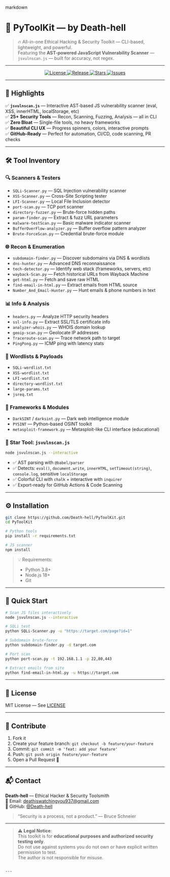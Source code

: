 
markdown
# 🧰 PyToolKit — by Death-hell

> 🔥 All-in-one Ethical Hacking & Security Toolkit — CLI-based, lightweight, and powerful.  
> Featuring the **AST-powered JavaScript Vulnerability Scanner** — `jsvulnscan.js` — built for accuracy, not regex.

---

<p align="center">
  <a href="https://github.com/Death-hell/PyToolKit/blob/main/LICENSE">
    <img src="https://img.shields.io/github/license/Death-hell/PyToolKit?style=for-the-badge&color=blue" alt="License">
  </a>
  <a href="https://github.com/Death-hell/PyToolKit/releases">
    <img src="https://img.shields.io/github/v/release/Death-hell/PyToolKit?style=for-the-badge&color=green" alt="Release">
  </a>
  <a href="https://github.com/Death-hell/PyToolKit/stargazers">
    <img src="https://img.shields.io/github/stars/Death-hell/PyToolKit?style=for-the-badge&color=yellow" alt="Stars">
  </a>
  <a href="https://github.com/Death-hell/PyToolKit/issues">
    <img src="https://img.shields.io/github/issues/Death-hell/PyToolKit?style=for-the-badge&color=orange" alt="Issues">
  </a>
</p>

---

## 🚀 Highlights

✅ **`jsvulnscan.js`** — Interactive AST-based JS vulnerability scanner (eval, XSS, innerHTML, localStorage, etc)  
✅ **25+ Security Tools** — Recon, Scanning, Fuzzing, Analysis — all in CLI  
✅ **Zero Bloat** — Single-file tools, no heavy frameworks  
✅ **Beautiful CLI UX** — Progress spinners, colors, interactive prompts  
✅ **GitHub-Ready** — Perfect for automation, CI/CD, code scanning, PR checks

---

## 🛠️ Tool Inventory

### 🔍 Scanners & Testers
- `SQLi-Scanner.py` — SQL Injection vulnerability scanner
- `XSS-Scanner.py` — Cross-Site Scripting tester
- `LFI-Scanner.py` — Local File Inclusion detector
- `port-scan.py` — TCP port scanner
- `directory-fuzzer.py` — Brute-force hidden paths
- `param-finder.py` — Extract & fuzz URL parameters
- `malware-testScan.py` — Basic malware indicator scanner
- `BufferOverFlow-analyzer.py` — Buffer overflow pattern analyzer
- `Brute-ForceScan.py` — Credential brute-force module

### 🌐 Recon & Enumeration
- `subdomain-finder.py` — Discover subdomains via DNS & wordlists
- `dns-hunter.py` — Advanced DNS reconnaissance
- `tech-detector.py` — Identify web stack (frameworks, servers, etc)
- `wayback-Scan.py` — Fetch historical URLs from Wayback Machine
- `get-html.py` — Fetch and save raw HTML
- `find-email-in-html.py` — Extract emails from HTML source
- `Number_And_Email-Hunter.py` — Hunt emails & phone numbers in text

### 📊 Info & Analysis
- `headers.py` — Analyze HTTP security headers
- `ssl-info.py` — Extract SSL/TLS certificate info
- `analyzer-whois.py` — WHOIS domain lookup
- `geoip-scan.py` — Geolocate IP addresses
- `Traceroute-scan.py` — Trace network path to target
- `PingPong.py` — ICMP ping with latency stats

### 📁 Wordlists & Payloads
- `SQLi-wordlist.txt`
- `XSS-wordlist.txt`
- `LFI-wordlist.txt`
- `directory-wordlist.txt`
- `large-params.txt`
- `jsreq.txt`

### 🧩 Frameworks & Modules
- `DarkSINT` / `darksint.py` — Dark web intelligence module
- `PYSINT` — Python-based OSINT toolkit
- `metasploit-framework.py` — Metasploit-like CLI interface (educational)

### 🧪 Star Tool: `jsvulnscan.js`
```bash
node jsvulnscan.js --interactive
```
- ✅ AST parsing with `@babel/parser`
- ✅ Detects: `eval()`, `document.write`, `innerHTML`, `setTimeout(string)`, `console.log`, sensitive `localStorage`
- ✅ Colorful CLI with `chalk` + interactive with `inquirer`
- ✅ Export-ready for GitHub Actions & Code Scanning

---

## ⚙️ Installation

```bash
git clone https://github.com/Death-hell/PyToolKit.git
cd PyToolKit

# Python tools
pip install -r requirements.txt

# JS scanner
npm install
```

> 💡 Requirements:
> - Python 3.8+
> - Node.js 18+
> - Git

---

## 🎯 Quick Start

```bash
# Scan JS files interactively
node jsvulnscan.js --interactive

# SQLi test
python SQLi-Scanner.py -u "https://target.com/page?id=1"

# Subdomain brute-force
python subdomain-finder.py -d target.com

# Port scan
python port-scan.py -t 192.168.1.1 -p 22,80,443

# Extract emails from site
python find-email-in-html.py -u https://target.com
```

---

## 📜 License

MIT License — See [LICENSE](LICENSE)

---

## 🤝 Contribute

1. Fork it  
2. Create your feature branch: `git checkout -b feature/your-feature`  
3. Commit: `git commit -m 'feat: add your feature'`  
4. Push: `git push origin feature/your-feature`  
5. Open a Pull Request 🚀

---

## 📬 Contact

**Death-hell** — Ethical Hacker & Security Toolsmith  
📧 Email: [deathiswatchingyou937@gmail.com](mailto:deathiswatchingyou937@gmail.com)  
🐙 GitHub: [@Death-hell](https://github.com/Death-hell)

> “Security is a process, not a product.” — Bruce Schneier

---

> ⚠️ **Legal Notice**:  
> This toolkit is for **educational purposes and authorized security testing only**.  
> Do not use against systems you do not own or have explicit written permission to test.  
> The author is not responsible for misuse.

```

---